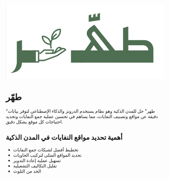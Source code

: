 
![Logo](https://github.com/SumayyahAlbarakati/Tahher/blob/main/TahherLogo.jpeg)

# طهّر

"طهر" حل للمدن الذكية وهو نظام يستخدم الدرونز والذكاء الإصطناعي لتوفر بيانات دقيقة عن مواقع وتصنيف النفايات، مما يساهم في تحسين عملية جمع النفايات وتحديد احتياجات كل موقع بشكل دقيق.

## أهمية تحديد مواقع النفايات في المدن الذكية

- تخطيط أفضل لشبكات جمع النفايات
- تحديد المواقع المثلى لتركيب الحاويات
- تسهيل عملية إعادة التدوير
- تقليل التكاليف التشغيلية
- الحد من التلوث

